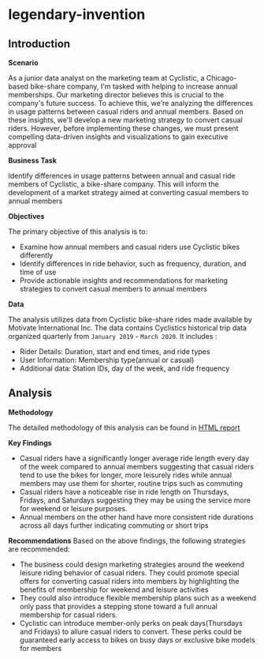 # legendary-invention
## Introduction

**Scenario**

As a junior data analyst on the marketing team at Cyclistic, a Chicago-based bike-share company, I'm tasked with helping to increase annual memberships. Our marketing director believes this is crucial to the company's future success. To achieve this, we're analyzing the differences in usage patterns between casual riders and annual members. Based on these insights, we'll develop a new marketing strategy to convert casual riders. However, before implementing these changes, we must present compelling data-driven insights and visualizations to gain executive approval

**Business Task**

Identify differences in usage patterns between annual and casual ride members of Cyclistic, a bike-share company. This will inform the development of a market strategy aimed at converting casual members to annual members 
 
**Objectives** 

The primary objective of this analysis is to:
* Examine how annual members and casual riders use Cyclistic bikes differently
* Identify differences in ride behavior, such as frequency, duration, and time of use
* Provide actionable insights and recommendations for marketing strategies to convert casual members to annual members

**Data**

The analysis utilizes data from Cyclistic bike-share rides made available by Motivate International Inc. The data contains Cyclistics historical trip data organized quarterly from `January 2019` - `March 2020`. It includes :
* Rider Details: Duration, start and end times, and ride types
* User Information: Membership type(annual or casual)
* Additional data: Station IDs, day of the week, and ride frequency


## Analysis 

**Methodology**

The detailed methodology of this analysis can be found in [HTML report](https://oluwadunni1.github.io/legendary-invention/Cyclistic.html)

**Key Findings**
* Casual riders have a significantly longer average ride length every day of the week compared to annual members suggesting that casual riders tend to use the bikes for longer, more leisurely rides while annual members may use them for shorter, routine trips such as commuting
* Casual riders have a noticeable rise in ride length on Thursdays, Fridays, and Saturdays suggesting they may be using the service more for weekend or leisure purposes.
* Annual members on the other hand have more consistent ride durations across all days further indicating commuting or short trips

**Recommendations**
Based on the above findings, the following strategies are recommended:
* The business could design marketing strategies around the weekend leisure riding behavior of casual riders. They could promote special offers for converting casual riders into members by highlighting the benefits of membership for weekend and leisure activities
* They could also introduce flexible membership plans such as a weekend only pass that provides a stepping stone toward a full annual membership for casual riders.
* Cyclistic can introduce member-only perks on peak days(Thursdays and Fridays) to allure casual riders to convert. These perks could be guaranteed early access to bikes on busy days or exclusive bike models for members 
  
